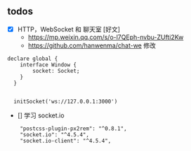 ## todos

- [x] HTTP，WebSocket 和 聊天室 [好文]
  - https://mp.weixin.qq.com/s/o-l7QEph-nvbu-ZUfti2Kw
  - https://github.com/hanwenma/chat-we
    修改

```
declare global {
    interface Window {
        socket: Socket;
    }
  }


  initSocket('ws://127.0.0.1:3000')

```

- [] 学习 socket.io

```
    "postcss-plugin-px2rem": "^0.8.1",
    "socket.io": "^4.5.4",
    "socket.io-client": "^4.5.4",
```
